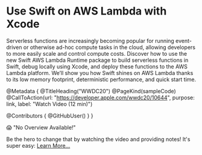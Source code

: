 # Use Swift on AWS Lambda with Xcode

Serverless functions are increasingly becoming popular for running event-driven or otherwise ad-hoc compute tasks in the cloud, allowing developers to more easily scale and control compute costs. Discover how to use the new Swift AWS Lambda Runtime package to build serverless functions in Swift, debug locally using Xcode, and deploy these functions to the AWS Lambda platform. We’ll show you how Swift shines on AWS Lambda thanks to its low memory footprint, deterministic performance, and quick start time.

@Metadata {
   @TitleHeading("WWDC20")
   @PageKind(sampleCode)
   @CallToAction(url: "https://developer.apple.com/wwdc20/10644", purpose: link, label: "Watch Video (12 min)")

   @Contributors {
      @GitHubUser(<replace this with your GitHub handle>)
   }
}

😱 "No Overview Available!"

Be the hero to change that by watching the video and providing notes! It's super easy:
 [Learn More…](https://wwdcnotes.github.io/WWDCNotes/documentation/wwdcnotes/contributing)
